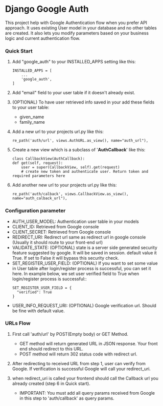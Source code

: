 # **Django Google Auth**

This project help with Google Authentication flow when you prefer API approach. It uses existing User model in your
database and no other tables are created. It also lets you modify parameters based on your business logic and current
authentication flow.

### **Quick Start**

1. Add "google_auth" to your INSTALLED_APPS setting like this:
    ```
    INSTALLED_APPS = [
        ...
        'google_auth',
    ]
    ```
2. Add "email" field to your user table if it doesn't already exist.

3. (OPTIONAL) To have user retrieved info saved in your add these fields to your user table:
    * given_name
    * family_name

4. Add a new url to your projects url.py like this:
    ```
   re_path('auth/url', views.AuthURL.as_view(), name="auth_url"),
   ```
5. Create a new view which is a subclass of '**AuthCallback**' like this:
    ```
   class CallbackView(AuthCallback):
    def get(self, request):
        user = super(CallbackView, self).get(request)
        # create new token and authenticate user. Return token and required parameters here
   ```
6. Add another new url to your projects url.py like this:
    ```
   re_path('auth/calback', views.CallbackView.as_view(), name="auth_calback_url"),
   ```

### **Configuration parameter**

* AUTH_USER_MODEL: Authentication user table in your models
* CLIENT_ID: Retrieved from Google console
* CLIENT_SECRET: Retrieved from Google console
* REDIRECT_URI: Redirect url same as redirect url in google console (Usually it should route to your front-end url)
* VALIDATE_STATE: (OPTIONAL) state is a server side generated security feature suggested by google. It will be saved in
  session. default value it True. If set to False it will bypass this security check.
* SET_REGISTER_USER_FIELD: (OPTIONAL) If you want to set some value in User table after login/register process is
  successful, you can set it here. In example below, we set user verified field to True when login/register process is successful::
    ```
  SET_REGISTER_USER_FIELD = {
      "verified": True
  }
  ```
* USER_INFO_REQUEST_URI: (OPTIONAL) Google verification url. Should be fine with default value.

### **URLs Flow**

1. First call 'auth/url' by POST(Empty body) or GET Method.
    * GET method will return generated URL in JSON response. Your front end should redirect to this URL.
    * POST method will return 302 status code with redirect url.

2. After redirecting to received URL from step 1, user can verify from Google. If verification is successful Google will
   call your redirect_uri.
3. when redirect_uri is called your frontend should call the Callback url you already created (step 6 in Quick start).
    * IMPORTANT: You must add all query params received from Google in this step to 'auth/callback' as query params.